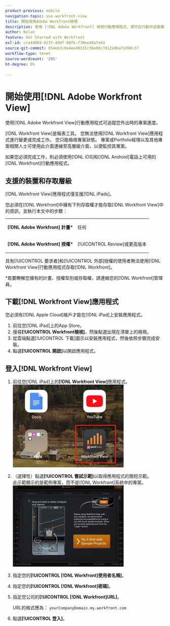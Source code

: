 ```yaml
---
product-previous: mobile
navigation-topic: use-workfront-view
title: 開始使用Adobe Workfront檢視
description: 使用 [!DNL Adobe Workfront] 檢視行動應用程式，便可在行動中追蹤專案進度。
author: Nolan
feature: Get Started with Workfront
exl-id: cca4d969-8237-49df-98fb-f70ee40a7e93
source-git-commit: 854eb3c0e4ee49315c36e00c7012e0baf2d98c37
workflow-type: tm+mt
source-wordcount: '295'
ht-degree: 0%

---
```


# 開始使用[!DNL Adobe Workfront View]

使用[!DNL Adobe Workfront View]行動應用程式可追蹤您外出時的專案進度。

[!DNL Workfront View]是報表工具。 您無法使用[!DNL Workfront View]應用程式進行變更或完成工作。 您只能檢視專案狀態。 專案或Portfolio經理以及其他專案相關人士可使用此介面連線至高層級介面，以便監控其專案。

如果您必須完成工作，則必須使用[!DNL iOS]和[!DNL Android]電話上可用的[!DNL Workfront]行動應用程式。

## 支援的裝置和存取層級

[!DNL Workfront View]應用程式僅支援[!DNL iPads]。

您必須在[!DNL Workfront]中擁有下列存取權才能存取[!DNL Workfront View]中的資訊，並執行本文中的步驟：

<table style="table-layout:auto"> 
 <col> 
 </col> 
 <col> 
 </col> 
 <tbody> 
  <tr> 
   <td role="rowheader"><strong>[!DNL Adobe Workfront] 計畫*</strong></td> 
   <td> <p>任何</p> </td> 
  </tr> 
  <tr> 
   <td role="rowheader"><strong>[!DNL Adobe Workfront] 授權*</strong></td> 
   <td> <p>[!UICONTROL Review]或更高版本</p> </td> 
  </tr> 
 </tbody> 
</table>

具有[!UICONTROL 要求者]和[!UICONTROL 外部]授權的使用者無法使用[!DNL Workfront View]行動應用程式存取[!DNL Workfront]。

&#42;若要瞭解您擁有的計畫、授權型別或存取權，請連絡您的[!DNL Workfront]管理員。

## 下載[!DNL Workfront View]應用程式

您必須有[!DNL Apple Cloud]帳戶才能在[!DNL iPad]上安裝應用程式。

1. 前往您[!DNL iPad]上的App Store。
1. 搜尋&#x200B;**[!UICONTROL Workfront檢視]**，然後點選出現在清單上的檢視。
1. 從雲端點選[!UICONTROL 下載]圖示以安裝應用程式，然後依照步驟完成安裝。
1. 點選&#x200B;**[!UICONTROL 開啟]**&#x200B;以開啟應用程式。

## 登入[!DNL Workfront View]

1. 前往您[!DNL iPad]上的&#x200B;**[!DNL Workfront View]**&#x200B;應用程式。\
   ![workfront_view_app_Adobe.png](assets/workfront-view-app-adobe-350x261.png)

1. （選擇性）點選&#x200B;**[!UICONTROL 嘗試示範]**&#x200B;以取得應用程式的簡短示範。\
   此示範顯示的是範例專案，而不是[!DNL Workfront]系統中的專案。\
   ![[!DNL workfront_view_demo].jpg](assets/workfront-view-demo-350x256.jpg)

1. 指定您的&#x200B;**[!UICONTROL [!DNL Workfront]使用者名稱]**。
1. 指定您的&#x200B;**[!UICONTROL [!DNL Workfront]密碼]**。
1. 指定您公司的&#x200B;**[!UICONTROL [!DNL Workfront]URL]**。

   URL的格式應為： `yourCompanyDomain.my.workfront.com`

1. 點選&#x200B;**[!UICONTROL 登入]**。
